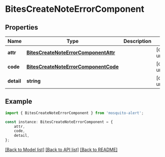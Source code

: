 # BitesCreateNoteErrorComponent


## Properties

Name | Type | Description | Notes
------------ | ------------- | ------------- | -------------
**attr** | [**BitesCreateNoteErrorComponentAttr**](BitesCreateNoteErrorComponentAttr.md) |  | [default to undefined]
**code** | [**BitesCreateNoteErrorComponentCode**](BitesCreateNoteErrorComponentCode.md) |  | [default to undefined]
**detail** | **string** |  | [default to undefined]

## Example

```typescript
import { BitesCreateNoteErrorComponent } from 'mosquito-alert';

const instance: BitesCreateNoteErrorComponent = {
    attr,
    code,
    detail,
};
```

[[Back to Model list]](../README.md#documentation-for-models) [[Back to API list]](../README.md#documentation-for-api-endpoints) [[Back to README]](../README.md)
